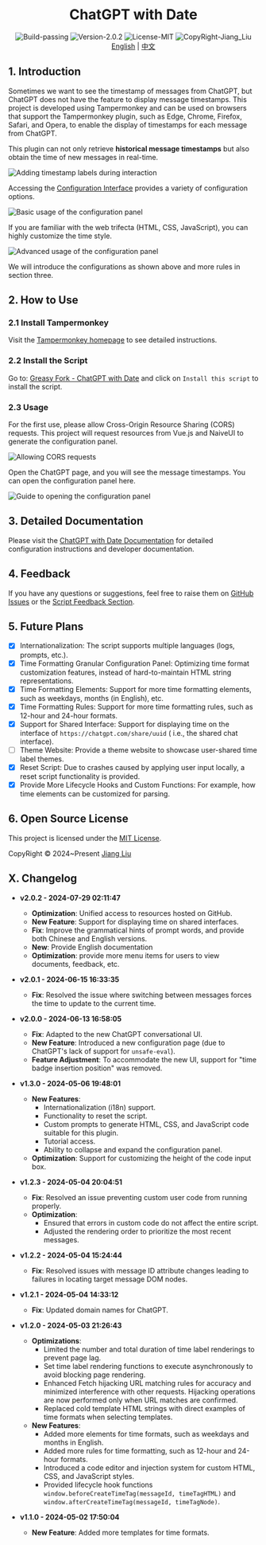 # <div align="center">ChatGPT with Date</div>

<div align="center">
  <img src="https://img.shields.io/badge/Build-passing-%2396C40F" alt="Build-passing"/>
  <img src="https://img.shields.io/badge/Version-2.0.2-%231081C1" alt="Version-2.0.2"/>
  <img src="https://img.shields.io/badge/License-MIT-%2396C40F" alt="License-MIT"/>
  <img src="https://img.shields.io/badge/CopyRight-Jiang_Liu-%2396C40F" alt="CopyRight-Jiang_Liu"/>
</div>

<div align="center">
    <a href="#">English</a> | <a href="README_zh.md">中文</a>
</div>

## 1. Introduction

Sometimes we want to see the timestamp of messages from ChatGPT, but ChatGPT does not have the feature to display
message timestamps.
This project is developed using Tampermonkey and can be used on browsers that support the Tampermonkey plugin, such as
Edge, Chrome, Firefox, Safari, and Opera, to enable the display of timestamps for each message from ChatGPT.

This plugin can not only retrieve **historical message timestamps** but also obtain the time of new messages in
real-time.

![Adding timestamp labels during interaction](docs/res/img/在交互时添加时间标签.gif)

Accessing the [Configuration Interface](https://jiang-taibai.github.io/chatgpt-with-date-config-page/) provides a
variety of configuration options.

![Basic usage of the configuration panel](docs/res/img/配置面板-基本使用.gif)

If you are familiar with the web trifecta (HTML, CSS, JavaScript), you can highly customize the time style.

![Advanced usage of the configuration panel](docs/res/img/配置面板-高级使用.gif)

We will introduce the configurations as shown above and more rules in section three.

## 2. How to Use

### 2.1 Install Tampermonkey

Visit the [Tampermonkey homepage](https://www.tampermonkey.net/index.php?browser=chrome&locale=zh) to see detailed
instructions.

### 2.2 Install the Script

Go to: [Greasy Fork - ChatGPT with Date](https://greasyfork.org/en/scripts/493949-chatgpt-with-date)
and click on `Install this script` to install the script.

### 2.3 Usage

For the first use, please allow Cross-Origin Resource Sharing (CORS) requests. This project will request resources from
Vue.js and NaiveUI to generate the configuration panel.

![Allowing CORS requests](docs/res/img/跨域资源请求.jpg)

Open the ChatGPT page, and you will see the message timestamps. You can open the configuration panel here.

![Guide to opening the configuration panel](docs/res/img/配置面板启动引导.png)

## 3. Detailed Documentation

Please visit the [ChatGPT with Date Documentation](https://jiang-taibai.github.io/chatgpt-with-date/) for detailed
configuration instructions and developer documentation.

## 4. Feedback

If you have any questions or suggestions, feel free to raise them
on [GitHub Issues](https://github.com/jiang-taibai/chatgpt-with-date/issues)
or the [Script Feedback Section](https://greasyfork.org/en/scripts/493949-chatgpt-with-date/feedback).

## 5. Future Plans

- [x] Internationalization: The script supports multiple languages (logs, prompts, etc.).
- [x] Time Formatting Granular Configuration Panel: Optimizing time format customization features, instead of
  hard-to-maintain HTML string representations.
- [x] Time Formatting Elements: Support for more time formatting elements, such as weekdays, months (in English), etc.
- [x] Time Formatting Rules: Support for more time formatting rules, such as 12-hour and 24-hour formats.
- [x] Support for Shared Interface: Support for displaying time on the interface of `https://chatgpt.com/share/uuid` (
  i.e., the shared chat interface).
- [ ] Theme Website: Provide a theme website to showcase user-shared time label themes.
- [x] Reset Script: Due to crashes caused by applying user input locally, a reset script functionality is provided.
- [x] Provide More Lifecycle Hooks and Custom Functions: For example, how time elements can be customized for parsing.

## 6. Open Source License

This project is licensed under the [MIT License](https://opensource.org/licenses/MIT).

CopyRight © 2024~Present [Jiang Liu](https://coderjiang.com)

## X. Changelog

- **v2.0.2 - 2024-07-29 02:11:47**
    - **Optimization**: Unified access to resources hosted on GitHub.
    - **New Feature**: Support for displaying time on shared interfaces.
    - **Fix**: Improve the grammatical hints of prompt words, and provide both Chinese and English versions.
    - **New**: Provide English documentation
    - **Optimization**: provide more menu items for users to view documents, feedback, etc.

- **v2.0.1 - 2024-06-15 16:33:35**
    - **Fix**: Resolved the issue where switching between messages forces the time to update to the current time.

- **v2.0.0 - 2024-06-13 16:58:05**
    - **Fix**: Adapted to the new ChatGPT conversational UI.
    - **New Feature**: Introduced a new configuration page (due to ChatGPT's lack of support for `unsafe-eval`).
    - **Feature Adjustment**: To accommodate the new UI, support for "time badge insertion position" was removed.

- **v1.3.0 - 2024-05-06 19:48:01**
    - **New Features**:
        - Internationalization (i18n) support.
        - Functionality to reset the script.
        - Custom prompts to generate HTML, CSS, and JavaScript code suitable for this plugin.
        - Tutorial access.
        - Ability to collapse and expand the configuration panel.
    - **Optimization**: Support for customizing the height of the code input box.

- **v1.2.3 - 2024-05-04 20:04:51**
    - **Fix**: Resolved an issue preventing custom user code from running properly.
    - **Optimization**:
        - Ensured that errors in custom code do not affect the entire script.
        - Adjusted the rendering order to prioritize the most recent messages.

- **v1.2.2 - 2024-05-04 15:24:44**
    - **Fix**: Resolved issues with message ID attribute changes leading to failures in locating target message DOM
      nodes.

- **v1.2.1 - 2024-05-04 14:33:12**
    - **Fix**: Updated domain names for ChatGPT.

- **v1.2.0 - 2024-05-03 21:26:43**
    - **Optimizations**:
        - Limited the number and total duration of time label renderings to prevent page lag.
        - Set time label rendering functions to execute asynchronously to avoid blocking page rendering.
        - Enhanced Fetch hijacking URL matching rules for accuracy and minimized interference with other requests.
          Hijacking operations are now performed only when URL matches are confirmed.
        - Replaced cold template HTML strings with direct examples of time formats when selecting templates.
    - **New Features**:
        - Added more elements for time formats, such as weekdays and months in English.
        - Added more rules for time formatting, such as 12-hour and 24-hour formats.
        - Introduced a code editor and injection system for custom HTML, CSS, and JavaScript styles.
        - Provided lifecycle hook functions `window.beforeCreateTimeTag(messageId, timeTagHTML)`
          and `window.afterCreateTimeTag(messageId, timeTagNode)`.

- **v1.1.0 - 2024-05-02 17:50:04**
    - **New Feature**: Added more templates for time formats.



